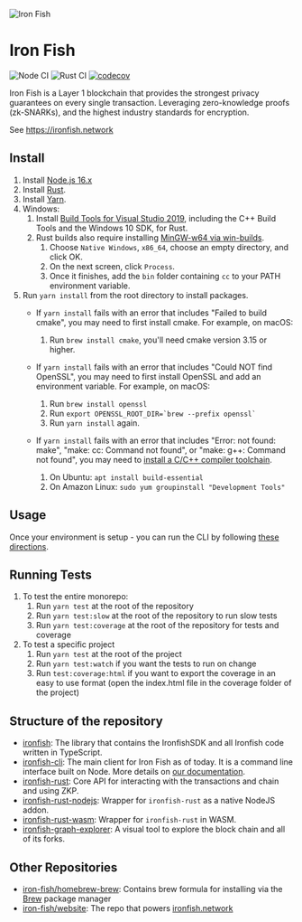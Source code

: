 ![Iron Fish](https://user-images.githubusercontent.com/767083/113650890-d8414c80-9645-11eb-8f4d-2427fc322ce4.png)

# Iron Fish

![Node CI](https://github.com/iron-fish/ironfish/actions/workflows/ci.yml/badge.svg)
![Rust CI](https://github.com/iron-fish/ironfish/actions/workflows/rust_ci.yml/badge.svg)
[![codecov](https://codecov.io/gh/iron-fish/ironfish/branch/master/graph/badge.svg?token=fOjPFN18xZ)](https://codecov.io/gh/iron-fish/ironfish)

Iron Fish is a Layer 1 blockchain that provides the strongest privacy guarantees on every single transaction. Leveraging zero-knowledge proofs (zk-SNARKs), and the highest industry standards for encryption.

See https://ironfish.network

## Install

1. Install [Node.js 16.x](https://nodejs.org/en/download/)
1. Install [Rust](https://www.rust-lang.org/learn/get-started).
1. Install [Yarn](https://classic.yarnpkg.com/en/docs/install).
1. Windows:
   1. Install [Build Tools for Visual Studio 2019](https://visualstudio.microsoft.com/downloads/#build-tools-for-visual-studio-2019), including the C++ Build Tools and the Windows 10 SDK, for Rust.
   1. Rust builds also require installing [MinGW-w64 via win-builds](http://win-builds.org/doku.php/download_and_installation_from_windows).
      1. Choose `Native Windows`, `x86_64`, choose an empty directory, and click OK.
      1. On the next screen, click `Process`.
      1. Once it finishes, add the `bin` folder containing `cc` to your PATH environment variable.
1. Run `yarn install` from the root directory to install packages.
   - If `yarn install` fails with an error that includes "Failed to build cmake", you may need to first install cmake. For example, on macOS:
     1. Run `brew install cmake`, you'll need cmake version 3.15 or higher.

   - If `yarn install` fails with an error that includes "Could NOT find OpenSSL", you may need to first install OpenSSL and add an environment variable. For example, on macOS:
     1. Run `brew install openssl`
     1. Run `` export OPENSSL_ROOT_DIR=`brew --prefix openssl`  ``
     1. Run `yarn install` again.

   - If `yarn install` fails with an error that includes "Error: not found: make", "make: cc: Command not found", or "make: g++: Command not found", you may need to [install a C/C++ compiler toolchain](https://github.com/nodejs/node-gyp#on-unix).
     1. On Ubuntu: `apt install build-essential`
     1. On Amazon Linux: `sudo yum groupinstall "Development Tools"`

## Usage

Once your environment is setup - you can run the CLI by following [these directions](https://github.com/iron-fish/ironfish/tree/master/ironfish-cli).

## Running Tests

1. To test the entire monorepo:
   1. Run `yarn test` at the root of the repository
   1. Run `yarn test:slow` at the root of the repository to run slow tests
   1. Run `yarn test:coverage` at the root of the repository for tests and coverage
1. To test a specific project
   1. Run `yarn test` at the root of the project
   1. Run `yarn test:watch` if you want the tests to run on change
   1. Run `test:coverage:html` if you want to export the coverage in an easy to use format (open the index.html file in the coverage folder of the project)

## Structure of the repository

- [ironfish](./ironfish/README.md): The library that contains the IronfishSDK and all Ironfish code written in TypeScript.
- [ironfish-cli](./ironfish-cli/README.md): The main client for Iron Fish as of today. It is a command line interface built on Node. More details on [our documentation](https://ironfish.network/docs/onboarding/iron-fish-tutorial).
- [ironfish-rust](./ironfish-rust/README.md): Core API for interacting with the transactions and chain and using ZKP.
- [ironfish-rust-nodejs](./ironfish-rust-nodejs/README.md): Wrapper for `ironfish-rust` as a native NodeJS addon.
- [ironfish-rust-wasm](./ironfish-rust-wasm/README.md): Wrapper for `ironfish-rust` in WASM.
- [ironfish-graph-explorer](./ironfish-graph-explorer/README.md): A visual tool to explore the block chain and all of its forks.

## Other Repositories

- [iron-fish/homebrew-brew](https://github.com/iron-fish/homebrew-brew): Contains brew formula for installing via the [Brew](https://brew.sh) package manager
- [iron-fish/website](https://github.com/iron-fish/website): The repo that powers [ironfish.network](https://ironfish.network)
